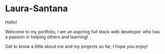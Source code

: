 # Laura-Santana
Hello!

Welcome to my portfolio, I am an aspiring full stack web developer who has a passion in helping others and learning!

Get to know a little about me and my projects so far, I hope you enjoy!
